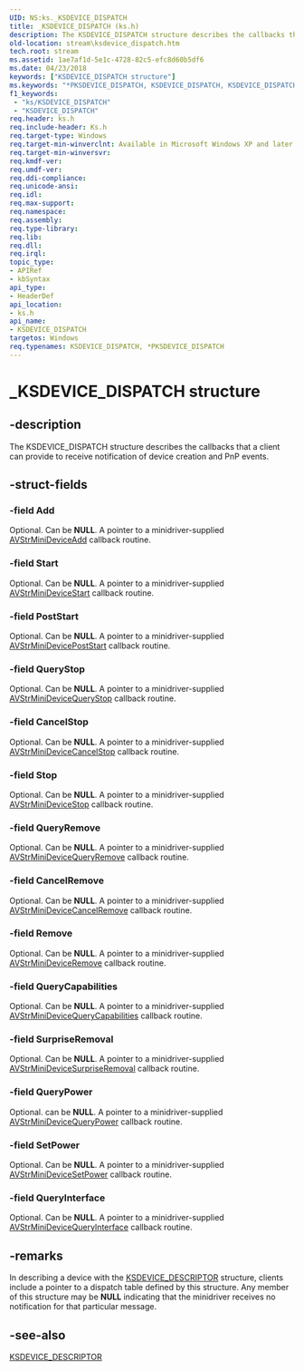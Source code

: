 ```yaml
---
UID: NS:ks._KSDEVICE_DISPATCH
title: _KSDEVICE_DISPATCH (ks.h)
description: The KSDEVICE_DISPATCH structure describes the callbacks that a client can provide to receive notification of device creation and PnP events.
old-location: stream\ksdevice_dispatch.htm
tech.root: stream
ms.assetid: 1ae7af1d-5e1c-4728-82c5-efc8d60b5df6
ms.date: 04/23/2018
keywords: ["KSDEVICE_DISPATCH structure"]
ms.keywords: "*PKSDEVICE_DISPATCH, KSDEVICE_DISPATCH, KSDEVICE_DISPATCH structure [Streaming Media Devices], PKSDEVICE_DISPATCH, PKSDEVICE_DISPATCH structure pointer [Streaming Media Devices], _KSDEVICE_DISPATCH, avstruct_7ceb03b7-6973-46bd-ad3e-32fdce7f4f11.xml, ks/KSDEVICE_DISPATCH, ks/PKSDEVICE_DISPATCH, stream.ksdevice_dispatch"
f1_keywords:
 - "ks/KSDEVICE_DISPATCH"
 - "KSDEVICE_DISPATCH"
req.header: ks.h
req.include-header: Ks.h
req.target-type: Windows
req.target-min-winverclnt: Available in Microsoft Windows XP and later operating systems and in Microsoft DirectX 8.0 and later versions.
req.target-min-winversvr: 
req.kmdf-ver: 
req.umdf-ver: 
req.ddi-compliance: 
req.unicode-ansi: 
req.idl: 
req.max-support: 
req.namespace: 
req.assembly: 
req.type-library: 
req.lib: 
req.dll: 
req.irql: 
topic_type:
- APIRef
- kbSyntax
api_type:
- HeaderDef
api_location:
- ks.h
api_name:
- KSDEVICE_DISPATCH
targetos: Windows
req.typenames: KSDEVICE_DISPATCH, *PKSDEVICE_DISPATCH
---
```


# _KSDEVICE_DISPATCH structure


## -description


The KSDEVICE_DISPATCH structure describes the callbacks that a client can provide to receive notification of device creation and PnP events.


## -struct-fields




### -field Add

Optional. Can be <b>NULL</b>. A pointer to a minidriver-supplied <a href="https://docs.microsoft.com/windows-hardware/drivers/ddi/ks/nc-ks-pfnksdevicecreate">AVStrMiniDeviceAdd</a> callback routine.


### -field Start

Optional. Can be <b>NULL</b>. A pointer to a minidriver-supplied <a href="https://docs.microsoft.com/windows-hardware/drivers/ddi/ks/nc-ks-pfnksdevicepnpstart">AVStrMiniDeviceStart</a> callback routine.


### -field PostStart

Optional. Can be <b>NULL</b>. A pointer to a minidriver-supplied <a href="https://docs.microsoft.com/windows-hardware/drivers/ddi/ks/nc-ks-pfnksdevice">AVStrMiniDevicePostStart</a> callback routine.


### -field QueryStop

Optional. Can be <b>NULL</b>. A pointer to a minidriver-supplied <a href="https://docs.microsoft.com/previous-versions/ff554299(v=vs.85)">AVStrMiniDeviceQueryStop</a> callback routine.


### -field CancelStop

Optional. Can be <b>NULL</b>. A pointer to a minidriver-supplied <a href="https://docs.microsoft.com/windows-hardware/drivers/ddi/ks/nc-ks-pfnksdeviceirpvoid">AVStrMiniDeviceCancelStop</a> callback routine.


### -field Stop

Optional. Can be <b>NULL</b>. A pointer to a minidriver-supplied <a href="https://docs.microsoft.com/previous-versions/ff556301(v=vs.85)">AVStrMiniDeviceStop</a> callback routine.


### -field QueryRemove

Optional. Can be <b>NULL</b>. A pointer to a minidriver-supplied <a href="https://docs.microsoft.com/windows-hardware/drivers/ddi/ks/nc-ks-pfnksdeviceirp">AVStrMiniDeviceQueryRemove</a> callback routine.


### -field CancelRemove

Optional. Can be <b>NULL</b>. A pointer to a minidriver-supplied <a href="https://docs.microsoft.com/previous-versions/ff554278(v=vs.85)">AVStrMiniDeviceCancelRemove</a> callback routine.


### -field Remove

Optional. Can be <b>NULL</b>. A pointer to a minidriver-supplied <a href="https://docs.microsoft.com/previous-versions/ff554305(v=vs.85)">AVStrMiniDeviceRemove</a> callback routine.


### -field QueryCapabilities

Optional. Can be <b>NULL</b>. A pointer to a minidriver-supplied <a href="https://docs.microsoft.com/windows-hardware/drivers/ddi/ks/nc-ks-pfnksdevicequerycapabilities">AVStrMiniDeviceQueryCapabilities</a> callback routine.


### -field SurpriseRemoval

Optional. Can be <b>NULL</b>. A pointer to a minidriver-supplied <a href="https://docs.microsoft.com/previous-versions/ff556304(v=vs.85)">AVStrMiniDeviceSurpriseRemoval</a> callback routine.


### -field QueryPower

Optional. can be <b>NULL</b>. A pointer to a minidriver-supplied <a href="https://docs.microsoft.com/windows-hardware/drivers/ddi/ks/nc-ks-pfnksdevicequerypower">AVStrMiniDeviceQueryPower</a> callback routine.


### -field SetPower

Optional. Can be <b>NULL</b>. A pointer to a minidriver-supplied <a href="https://docs.microsoft.com/windows-hardware/drivers/ddi/ks/nc-ks-pfnksdevicesetpower">AVStrMiniDeviceSetPower</a> callback routine.


### -field QueryInterface

Optional. Can be <b>NULL</b>. A pointer to a minidriver-supplied <a href="https://docs.microsoft.com/previous-versions/ff554290(v=vs.85)">AVStrMiniDeviceQueryInterface</a> callback routine.


## -remarks



In describing a device with the <a href="https://docs.microsoft.com/windows-hardware/drivers/ddi/ks/ns-ks-_ksdevice_descriptor">KSDEVICE_DESCRIPTOR</a> structure, clients include a pointer to a dispatch table defined by this structure. Any member of this structure may be <b>NULL</b> indicating that the minidriver receives no notification for that particular message.




## -see-also




<a href="https://docs.microsoft.com/windows-hardware/drivers/ddi/ks/ns-ks-_ksdevice_descriptor">KSDEVICE_DESCRIPTOR</a>
 

 

